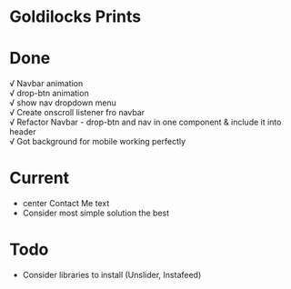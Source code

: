 # Goldilocks Prints

# Done
√  Navbar animation <br />
√ drop-btn animation <br />
√ show nav dropdown menu <br />
√ Create onscroll listener fro navbar <br />
√ Refactor Navbar - drop-btn and nav in one component & include it into header <br />
√ Got background for mobile working perfectly <br />

# Current
- center Contact Me text
- Consider most simple solution the best

# Todo
- Consider libraries to install (Unslider, Instafeed)
